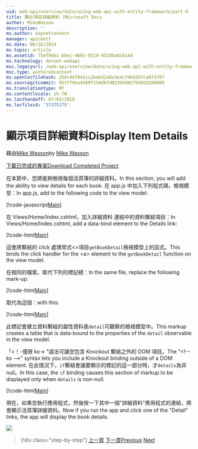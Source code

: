 ```yaml
---
uid: web-api/overview/data/using-web-api-with-entity-framework/part-8
title: 顯示項目詳細資料 |Microsoft Docs
author: MikeWasson
description: ''
ms.author: aspnetcontent
manager: wpickett
ms.date: 06/16/2014
ms.topic: article
ms.assetid: 75ef94b1-bbec-4681-9210-452dba816144
ms.technology: dotnet-webapi
msc.legacyurl: /web-api/overview/data/using-web-api-with-entity-framework/part-8
msc.type: authoredcontent
ms.openlocfilehash: 268c44f842cc2beb32a0a3e4c74b83b7ca9fd787
ms.sourcegitcommit: 953ff9ea4369f154d6fd0239599279ddd3280009
ms.translationtype: MT
ms.contentlocale: zh-TW
ms.lasthandoff: 07/03/2018
ms.locfileid: "37375175"
---
```

<a name="display-item-details"></a><span data-ttu-id="e4921-102">顯示項目詳細資料</span><span class="sxs-lookup"><span data-stu-id="e4921-102">Display Item Details</span></span>
====================
<span data-ttu-id="e4921-103">藉由[Mike Wasson](https://github.com/MikeWasson)</span><span class="sxs-lookup"><span data-stu-id="e4921-103">by [Mike Wasson](https://github.com/MikeWasson)</span></span>

[<span data-ttu-id="e4921-104">下載已完成的專案</span><span class="sxs-lookup"><span data-stu-id="e4921-104">Download Completed Project</span></span>](https://github.com/MikeWasson/BookService)

<span data-ttu-id="e4921-105">在本節中，您將能夠檢視每個活頁簿的詳細資料。</span><span class="sxs-lookup"><span data-stu-id="e4921-105">In this section, you will add the ability to view details for each book.</span></span> <span data-ttu-id="e4921-106">在 app.js 中加入下列程式碼，檢視模型：</span><span class="sxs-lookup"><span data-stu-id="e4921-106">In app.js, add to the following code to the view model:</span></span>

[!code-javascript[Main](part-8/samples/sample1.js)]

<span data-ttu-id="e4921-107">在 Views/Home/Index.cshtml，加入詳細資料 連結中的資料繫結項目：</span><span class="sxs-lookup"><span data-stu-id="e4921-107">In Views/Home/Index.cshtml, add a data-bind element to the Details link:</span></span>

[!code-html[Main](part-8/samples/sample2.html?highlight=5)]

<span data-ttu-id="e4921-108">這會將繫結的 click 處理常式&lt;&gt;項目`getBookDetail`檢視模型上的函式。</span><span class="sxs-lookup"><span data-stu-id="e4921-108">This binds the click handler for the &lt;a&gt; element to the `getBookDetail` function on the view model.</span></span>

<span data-ttu-id="e4921-109">在相同的檔案，取代下列的標記總：</span><span class="sxs-lookup"><span data-stu-id="e4921-109">In the same file, replace the following mark-up:</span></span>

[!code-html[Main](part-8/samples/sample3.html)]

<span data-ttu-id="e4921-110">取代為這個：</span><span class="sxs-lookup"><span data-stu-id="e4921-110">with this:</span></span>

[!code-html[Main](part-8/samples/sample4.html)]

<span data-ttu-id="e4921-111">此標記會建立資料繫結的屬性資料表`detail`可觀察的檢視模型中。</span><span class="sxs-lookup"><span data-stu-id="e4921-111">This markup creates a table that is data-bound to the properties of the `detail` observable in the view model.</span></span>

<span data-ttu-id="e4921-112">「&lt;！-僅限 ko-&gt; &quot;語法可讓您包含 Knockout 繫結之外的 DOM 項目。</span><span class="sxs-lookup"><span data-stu-id="e4921-112">The "&lt;!-- ko --&gt;&quot; syntax lets you include a Knockout binding outside of a DOM element.</span></span> <span data-ttu-id="e4921-113">在此情況下，`if`繫結會讓要顯示的標記的這一部分時，才`details`為非 null。</span><span class="sxs-lookup"><span data-stu-id="e4921-113">In this case, the `if` binding causes this section of markup to be displayed only when `details` is non-null.</span></span>

[!code-html[Main](part-8/samples/sample5.html)]

<span data-ttu-id="e4921-114">現在，如果您執行應用程式，然後按一下其中一個&quot;詳細資料&quot;應用程式的連結，將會顯示活頁簿詳細資料。</span><span class="sxs-lookup"><span data-stu-id="e4921-114">Now if you run the app and click one of the &quot;Detail&quot; links, the app will display the book details.</span></span>

[![](part-8/_static/image2.png)](part-8/_static/image1.png)

> [!div class="step-by-step"]
> <span data-ttu-id="e4921-115">[上一頁](part-7.md)
> [下一頁](part-9.md)</span><span class="sxs-lookup"><span data-stu-id="e4921-115">[Previous](part-7.md)
[Next](part-9.md)</span></span>
